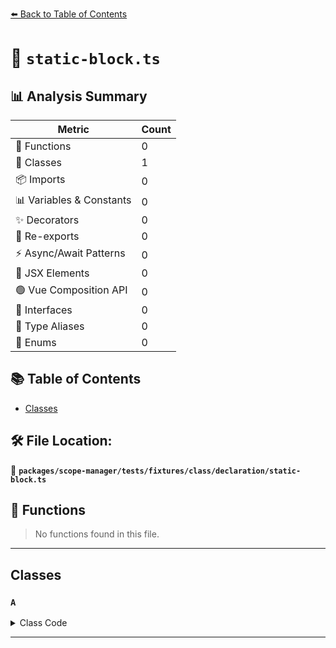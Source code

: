 [⬅️ Back to Table of Contents](../../../../../../index.md)

# 📄 `static-block.ts`

## 📊 Analysis Summary

| Metric | Count |
|--------|-------|
| 🔧 Functions | 0 |
| 🧱 Classes | 1 |
| 📦 Imports | 0 |
| 📊 Variables & Constants | 0 |
| ✨ Decorators | 0 |
| 🔄 Re-exports | 0 |
| ⚡ Async/Await Patterns | 0 |
| 💠 JSX Elements | 0 |
| 🟢 Vue Composition API | 0 |
| 📐 Interfaces | 0 |
| 📑 Type Aliases | 0 |
| 🎯 Enums | 0 |

## 📚 Table of Contents

- [Classes](#classes)

## 🛠️ File Location:
📂 **`packages/scope-manager/tests/fixtures/class/declaration/static-block.ts`**

## 🔧 Functions

> No functions found in this file.


---

## Classes

### `A`

<details><summary>Class Code</summary>

```ts
class A {
  static {}
}
```
</details>


---